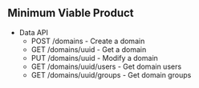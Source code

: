 Minimum Viable Product
----------------------

* Data API
  * POST /domains - Create a domain
  * GET /domains/uuid - Get a domain
  * PUT /domains/uuid - Modify a domain
  * GET /domains/uuid/users - Get domain users
  * GET /domains/uuid/groups - Get domain groups

